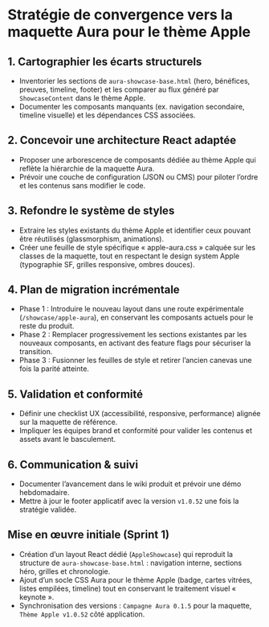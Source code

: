 # Stratégie de convergence vers la maquette Aura pour le thème Apple

## 1. Cartographier les écarts structurels
- Inventorier les sections de `aura-showcase-base.html` (hero, bénéfices, preuves, timeline, footer) et les comparer au flux généré par `ShowcaseContent` dans le thème Apple.
- Documenter les composants manquants (ex. navigation secondaire, timeline visuelle) et les dépendances CSS associées.

## 2. Concevoir une architecture React adaptée
- Proposer une arborescence de composants dédiée au thème Apple qui reflète la hiérarchie de la maquette Aura.
- Prévoir une couche de configuration (JSON ou CMS) pour piloter l’ordre et les contenus sans modifier le code.

## 3. Refondre le système de styles
- Extraire les styles existants du thème Apple et identifier ceux pouvant être réutilisés (glassmorphism, animations).
- Créer une feuille de style spécifique « apple-aura.css » calquée sur les classes de la maquette, tout en respectant le design system Apple (typographie SF, grilles responsive, ombres douces).

## 4. Plan de migration incrémentale
- Phase 1 : Introduire le nouveau layout dans une route expérimentale (`/showcase/apple-aura`), en conservant les composants actuels pour le reste du produit.
- Phase 2 : Remplacer progressivement les sections existantes par les nouveaux composants, en activant des feature flags pour sécuriser la transition.
- Phase 3 : Fusionner les feuilles de style et retirer l’ancien canevas une fois la parité atteinte.

## 5. Validation et conformité
- Définir une checklist UX (accessibilité, responsive, performance) alignée sur la maquette de référence.
- Impliquer les équipes brand et conformité pour valider les contenus et assets avant le basculement.

## 6. Communication & suivi
- Documenter l’avancement dans le wiki produit et prévoir une démo hebdomadaire.
- Mettre à jour le footer applicatif avec la version `v1.0.52` une fois la stratégie validée.

## Mise en œuvre initiale (Sprint 1)
- Création d’un layout React dédié (`AppleShowcase`) qui reproduit la structure de `aura-showcase-base.html` : navigation interne, sections héro, grilles et chronologie.
- Ajout d’un socle CSS Aura pour le thème Apple (badge, cartes vitrées, listes empilées, timeline) tout en conservant le traitement visuel « keynote ».
- Synchronisation des versions : `Campagne Aura 0.1.5` pour la maquette, `Thème Apple v1.0.52` côté application.
